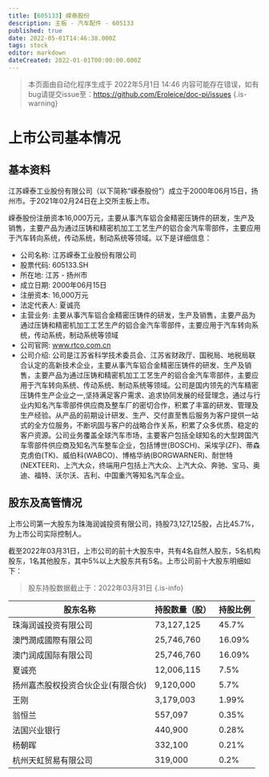 ```yaml
---
title: [605133] 嵘泰股份
description: 主板 - 汽车配件 - 605133
published: true
date: 2022-05-01T14:46:38.000Z
tags: stock
editor: markdown
dateCreated: 2022-01-01T00:00:00.000Z
---
```


> 本页面由自动化程序生成于 2022年5月1日 14:46
> 内容可能存在错误，如有bug请提交issue至：https://github.com/Eroleice/doc-pi/issues
{.is-warning}

# 上市公司基本情况

## 基本资料

江苏嵘泰工业股份有限公司（以下简称“嵘泰股份”）成立于2000年06月15日，扬州市。于2021年02月24日在上交所主板上市。

嵘泰股份注册资本16,000万元，主要从事汽车铝合金精密压铸件的研发，生产及销售，主要产品为通过压铸和精密机加工工艺生产的铝合金汽车零部件，主要应用于汽车转向系统，传动系统，制动系统等领域。以下是详细信息：

- 公司名称: 江苏嵘泰工业股份有限公司
- 股票代码: 605133.SH
- 所在地: 江苏 - 扬州市
- 成立日期: 2000年06月15日
- 注册资本: 16,000万元
- 法定代表人: 夏诚亮
- 主营业务: 主要从事汽车铝合金精密压铸件的研发，生产及销售，主要产品为通过压铸和精密机加工工艺生产的铝合金汽车零部件，主要应用于汽车转向系统，传动系统，制动系统等领域
- 公司官网: www.rtco.com.cn
- 公司介绍: 公司是江苏省科学技术委员会、江苏省财政厅、国税局、地税局联合认定的高新技术企业，主要从事汽车铝合金精密压铸件的研发、生产及销售，主要产品为通过压铸和精密机加工工艺生产的铝合金汽车零部件，主要应用于汽车转向系统、传动系统、制动系统等领域。公司是国内领先的汽车精密压铸件生产企业之一,坚持满足客户需求、追求协同发展的经营理念，通过与行业内知名汽车零部件供应商及整车厂的密切合作，积累了丰富的研发、管理及生产经验。从产品的前期设计研发、生产、交付直至售后服务为客户提供一站式的全方位服务，不断巩固与客户的战略合作关系，积累了众多优质、稳定的客户资源。公司业务覆盖全球汽车市场，主要客户包括全球知名的大型跨国汽车零部件供应商及知名汽车整车企业，包括博世(BOSCH)、采埃孚(ZF)、蒂森克虏伯(TK)、威伯科(WABCO)、博格华纳(BORGWARNER)、耐世特(NEXTEER)、上汽大众，终端用户包括上汽大众、上汽大众、奔驰、宝马、奥迪、福特、沃尔沃、吉利、中国重汽等知名汽车企业。


## 股东及高管情况

上市公司第一大股东为珠海润诚投资有限公司，持股73,127,125股，占比45.7%，为上市公司实际控制人。

截至2022年03月31日，上市公司的前十大股东中，共有4名自然人股东，5名机构股东，1名其他股东，其中5%以上大股东共有5名。上市公司前十大股东明细如下：

> 股东持股数据截止于：2022年03月31日
{.is-info}

| 股东名称 | 持股数量（股） | 持股比例 |
| --- | --- | --- |
| 珠海润诚投资有限公司 | 73,127,125 | 45.7% |
| 澳門潤成國際有限公司 | 25,746,760 | 16.09% |
| 澳门润成国际有限公司 | 25,746,760 | 16.09% |
| 夏诚亮 | 12,006,115 | 7.5% |
| 扬州嘉杰股权投资合伙企业(有限合伙) | 9,120,000 | 5.7% |
| 王刚 | 3,179,003 | 1.99% |
| 翁恒兰 | 557,097 | 0.35% |
| 法国兴业银行 | 440,900 | 0.28% |
| 杨朝晖 | 332,100 | 0.21% |
| 杭州天虹贸易有限公司 | 319,000 | 0.2% |




